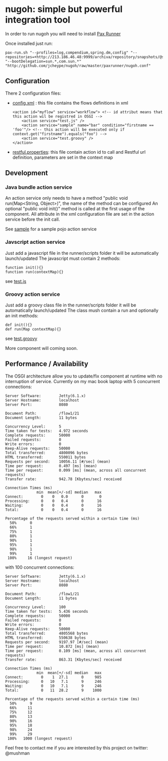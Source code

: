 nugoh: simple but powerful integration tool
==============================


In order to run nugoh you will need to install [Pax Runner](http://paxrunner.ops4j.org)

Once installed just run:

    pax-run.sh "--profiles=log,compendium,spring.dm,config" "--repositories=+http://213.186.46.48:9999/archiva/repository/snapshots/@snapshots" "--bootDelegation=sun.*,com.sun.*" "http://github.com/jcheype/nugoh/raw/master/paxrunner/nugoh.conf"


Configuration
--------------------
There 2 configuration files:

 *  [config.xml](http://github.com/jcheype/nugoh/blob/master/paxrunner/runner/config.xml) :
    this file contains the flows definitions in xml

        <action id="myflow" service="workflow"> <!-- id attribut means that this action wil be registred in OSGI -->
            <action service="test.js" />
            <action service="sample" name="bar" condition="firstname == 'foo'"/> <!-- this action will be executed only if context.get("firstname").equals("foo") -->
            <action service="test.groovy" />
        </action>

 *  [restful.properties](http://github.com/jcheype/nugoh/blob/master/paxrunner/runner/restful.properties):
    this file contain action id to call and Restful url definition, parameters are set in the context map
    

Development
--------------------

### Java bundle action service
An action service only needs to have a method "public void run(Map<String, Object>)", the name of the method can be configured
An optional "public void init()" method is called at the first usage of the component.
All attribute in the xml configuration file are set in the action service before the init call.

See [sample](http://github.com/jcheype/nugoh/tree/master/service/sample/) for a sample pojo action service

### Javscript action service
Just add a javascript file in the runner/scripts folder it will be automatically launch/updated
The javascript must contain 2 methods:

    function init(){}
    function run(contextMap){}

see [test.js](http://github.com/jcheype/nugoh/blob/master/paxrunner/runner/scripts/test.js)


### Groovy action service
Just add a groovy class file in the runner/scripts folder it will be automatically launch/updated
The class mush contain a run and optionally an init methods:

    def init(){}
    def run(Map contextMap){}

see [test.groovy](http://github.com/jcheype/nugoh/blob/master/paxrunner/runner/scripts/test.groovy)

More component will coming soon.

Performance / Availability
--------------------
The OSGI architecture allow you to update/fix component at runtime with no interruption of service.
Currently on my mac book laptop
with 5 concurrent connections:

    Server Software:        Jetty(6.1.x)
    Server Hostname:        localhost
    Server Port:            8080

    Document Path:          /flow1/21
    Document Length:        11 bytes

    Concurrency Level:      5
    Time taken for tests:   4.972 seconds
    Complete requests:      50000
    Failed requests:        0
    Write errors:           0
    Keep-Alive requests:    50000
    Total transferred:      4800096 bytes
    HTML transferred:       550011 bytes
    Requests per second:    10056.11 [#/sec] (mean)
    Time per request:       0.497 [ms] (mean)
    Time per request:       0.099 [ms] (mean, across all concurrent requests)
    Transfer rate:          942.78 [Kbytes/sec] received

    Connection Times (ms)
                  min  mean[+/-sd] median   max
    Connect:        0    0   0.0      0       0
    Processing:     0    0   0.4      0      16
    Waiting:        0    0   0.4      0      16
    Total:          0    0   0.4      0      16

    Percentage of the requests served within a certain time (ms)
      50%      0
      66%      1
      75%      1
      80%      1
      90%      1
      95%      1
      98%      1
      99%      1
     100%     16 (longest request)

with 100 concurrent connections:

    Server Software:        Jetty(6.1.x)
    Server Hostname:        localhost
    Server Port:            8080

    Document Path:          /flow1/21
    Document Length:        11 bytes

    Concurrency Level:      100
    Time taken for tests:   5.436 seconds
    Complete requests:      50000
    Failed requests:        0
    Write errors:           0
    Keep-Alive requests:    50000
    Total transferred:      4805568 bytes
    HTML transferred:       550638 bytes
    Requests per second:    9197.97 [#/sec] (mean)
    Time per request:       10.872 [ms] (mean)
    Time per request:       0.109 [ms] (mean, across all concurrent requests)
    Transfer rate:          863.31 [Kbytes/sec] received

    Connection Times (ms)
                  min  mean[+/-sd] median   max
    Connect:        0    1  27.1      0     985
    Processing:     0   10   7.1      9     246
    Waiting:        0   10   7.1      9     246
    Total:          0   11  28.2      9    1000

    Percentage of the requests served within a certain time (ms)
      50%      9
      66%     11
      75%     12
      80%     13
      90%     16
      95%     18
      98%     24
      99%     29
     100%   1000 (longest request)



Feel free to contact me if you are interested by this project on twitter: @mushman
